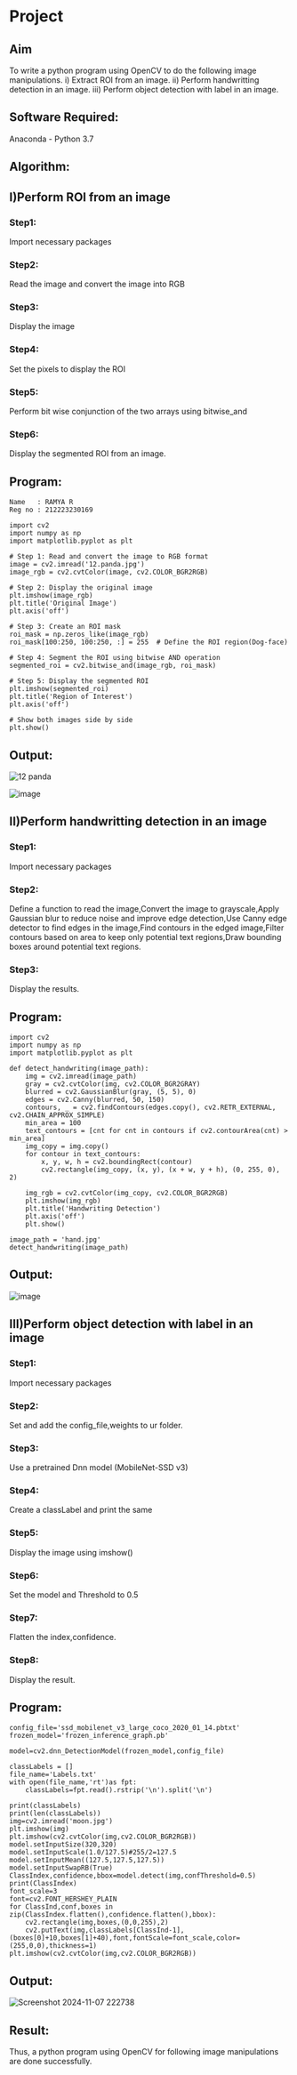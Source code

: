 # Project
## Aim
To write a python program using OpenCV to do the following image manipulations.
i) Extract ROI from  an image.
ii) Perform handwritting detection in an image.
iii) Perform object detection with label in an image.
## Software Required:
Anaconda - Python 3.7
## Algorithm:
## I)Perform ROI from an image
### Step1:
Import necessary packages 
### Step2:
Read the image and convert the image into RGB
### Step3:
Display the image
### Step4:
Set the pixels to display the ROI 
### Step5:
Perform bit wise conjunction of the two arrays  using bitwise_and 
### Step6:
Display the segmented ROI from an image.

## Program:
```
Name   : RAMYA R
Reg no : 212223230169
```
```
import cv2
import numpy as np
import matplotlib.pyplot as plt

# Step 1: Read and convert the image to RGB format
image = cv2.imread('12.panda.jpg')
image_rgb = cv2.cvtColor(image, cv2.COLOR_BGR2RGB)

# Step 2: Display the original image
plt.imshow(image_rgb)
plt.title('Original Image')
plt.axis('off')

# Step 3: Create an ROI mask
roi_mask = np.zeros_like(image_rgb)
roi_mask[100:250, 100:250, :] = 255  # Define the ROI region(Dog-face)

# Step 4: Segment the ROI using bitwise AND operation
segmented_roi = cv2.bitwise_and(image_rgb, roi_mask)

# Step 5: Display the segmented ROI
plt.imshow(segmented_roi)
plt.title('Region of Interest')
plt.axis('off')

# Show both images side by side
plt.show()
```

## Output:
![12 panda](https://github.com/user-attachments/assets/295e766d-95b5-4b0e-ac62-055dfb6b91d3)

![image](https://github.com/user-attachments/assets/de3ed837-f79b-4f73-b96f-7d7a281c612d)


## II)Perform handwritting detection in an image
### Step1:
Import necessary packages 
### Step2:
Define a function to read the image,Convert the image to grayscale,Apply Gaussian blur to reduce noise and improve edge detection,Use Canny edge detector to find edges in the image,Find contours in the edged image,Filter contours based on area to keep only potential text regions,Draw bounding boxes around potential text regions.
### Step3:
Display the results.

## Program:
```
import cv2
import numpy as np
import matplotlib.pyplot as plt

def detect_handwriting(image_path):
    img = cv2.imread(image_path)
    gray = cv2.cvtColor(img, cv2.COLOR_BGR2GRAY)
    blurred = cv2.GaussianBlur(gray, (5, 5), 0)
    edges = cv2.Canny(blurred, 50, 150)
    contours, _ = cv2.findContours(edges.copy(), cv2.RETR_EXTERNAL, cv2.CHAIN_APPROX_SIMPLE)
    min_area = 100
    text_contours = [cnt for cnt in contours if cv2.contourArea(cnt) > min_area]
    img_copy = img.copy()
    for contour in text_contours:
        x, y, w, h = cv2.boundingRect(contour)
        cv2.rectangle(img_copy, (x, y), (x + w, y + h), (0, 255, 0), 2)
        
    img_rgb = cv2.cvtColor(img_copy, cv2.COLOR_BGR2RGB)
    plt.imshow(img_rgb)
    plt.title('Handwriting Detection')
    plt.axis('off')
    plt.show()
    
image_path = 'hand.jpg'
detect_handwriting(image_path)
```
## Output:

![image](https://github.com/user-attachments/assets/b6cb3a08-5781-4b63-92b0-af1d5a4e1c35)


## III)Perform object detection with label in an image
### Step1:
Import necessary packages 
### Step2:
Set and add the config_file,weights to ur folder.
### Step3:
Use a pretrained Dnn model (MobileNet-SSD v3)
### Step4:
Create a classLabel and print the same
### Step5:
Display the image using imshow()
### Step6:
Set the model and Threshold to 0.5
### Step7:
Flatten the index,confidence.
### Step8:
Display the result.

## Program:
```
config_file='ssd_mobilenet_v3_large_coco_2020_01_14.pbtxt'
frozen_model='frozen_inference_graph.pb'

model=cv2.dnn_DetectionModel(frozen_model,config_file)

classLabels = []
file_name='Labels.txt'
with open(file_name,'rt')as fpt:
    classLabels=fpt.read().rstrip('\n').split('\n')

print(classLabels)
print(len(classLabels))
img=cv2.imread('moon.jpg')
plt.imshow(img)
plt.imshow(cv2.cvtColor(img,cv2.COLOR_BGR2RGB))
model.setInputSize(320,320)
model.setInputScale(1.0/127.5)#255/2=127.5
model.setInputMean((127.5,127.5,127.5))
model.setInputSwapRB(True)
ClassIndex,confidence,bbox=model.detect(img,confThreshold=0.5)
print(ClassIndex)
font_scale=3
font=cv2.FONT_HERSHEY_PLAIN
for ClassInd,conf,boxes in zip(ClassIndex.flatten(),confidence.flatten(),bbox):
    cv2.rectangle(img,boxes,(0,0,255),2)
    cv2.putText(img,classLabels[ClassInd-1],(boxes[0]+10,boxes[1]+40),font,fontScale=font_scale,color=(255,0,0),thickness=1)
plt.imshow(cv2.cvtColor(img,cv2.COLOR_BGR2RGB))
```

## Output:

![Screenshot 2024-11-07 222738](https://github.com/user-attachments/assets/678c00a5-e431-481e-8e76-50721cd03fb9)

## Result:

Thus, a python program using OpenCV for following image manipulations are done successfully.

